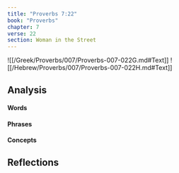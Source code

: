 ```yaml
---
title: "Proverbs 7:22"
book: "Proverbs"
chapter: 7
verse: 22
section: Woman in the Street
---
```

![[/Greek/Proverbs/007/Proverbs-007-022G.md#Text]]
![[/Hebrew/Proverbs/007/Proverbs-007-022H.md#Text]]

## Analysis

#### Words

#### Phrases

#### Concepts

## Reflections
